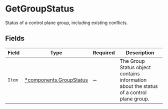 # GetGroupStatus

Status of a control plane group, including existing conflicts.


## Fields

| Field                                                                                   | Type                                                                                    | Required                                                                                | Description                                                                             |
| --------------------------------------------------------------------------------------- | --------------------------------------------------------------------------------------- | --------------------------------------------------------------------------------------- | --------------------------------------------------------------------------------------- |
| `Item`                                                                                  | [*components.GroupStatus](../../models/components/groupstatus.md)                       | :heavy_minus_sign:                                                                      | The Group Status object contains information about the status of a control plane group. |